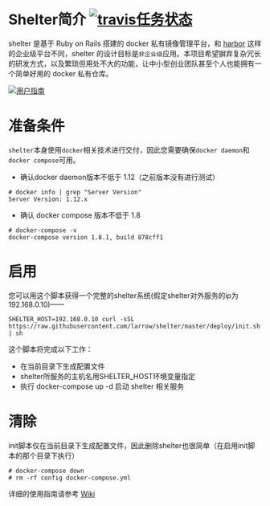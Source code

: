 # Shelter简介 [![travis任务状态](https://travis-ci.org/larrow/shelter.svg?branch=master)](https://travis-ci.org/larrow/shelter)

shelter 是基于 Ruby on Rails 搭建的 docker 私有镜像管理平台，和 [harbor](https://github.com/vmware/harbor) 这样的企业级平台不同，shelter 的设计目标是`非企业级`应用。本项目希望摒弃复杂冗长的研发方式，以及繁琐但用处不大的功能，让中小型创业团队甚至个人也能拥有一个简单好用的 docker 私有仓库。

[![用户指南](https://github.com/larrow/shelter/wiki/shelter_integration_test.gif)](https://youtu.be/RkhEYJ_7n_o)

# 准备条件

`shelter`本身使用`docker`相关技术进行交付，因此您需要确保`docker daemon`和`docker compose`可用。

* 确认docker daemon版本不低于 1.12（之前版本没有进行测试）
```
# docker info | grep "Server Version"
Server Version: 1.12.x
```

* 确认 docker compose 版本不低于 1.8
```
# docker-compose -v
docker-compose version 1.8.1, build 878cff1
```

# 启用

您可以用这个脚本获得一个完整的shelter系统(假定shelter对外服务的ip为192.168.0.10)——

```
SHELTER_HOST=192.168.0.10 curl -sSL https://raw.githubusercontent.com/larrow/shelter/master/deploy/init.sh | sh
```

这个脚本将完成以下工作：

* 在当前目录下生成配置文件
* shelter所服务的主机名用SHELTER\_HOST环境变量指定
* 执行 docker-compose up -d 启动 shelter 相关服务

# 清除

init脚本仅在当前目录下生成配置文件，因此删除shelter也很简单（在启用init脚本的那个目录下执行）

```
# docker-compose down
# rm -rf config docker-compose.yml
```

详细的使用指南请参考 [Wiki](https://github.com/larrow/shelter/wiki)
